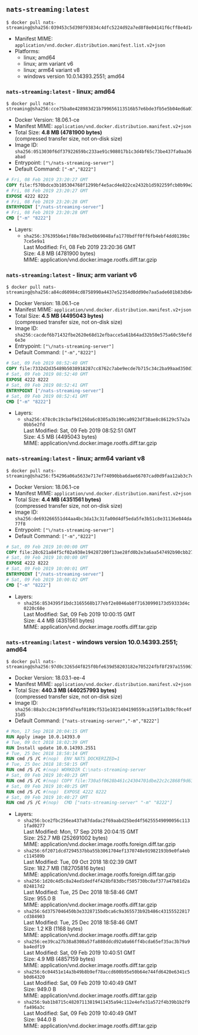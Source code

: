 ## `nats-streaming:latest`

```console
$ docker pull nats-streaming@sha256:039453c5d398f93834c4dfc5224d92a7ed8f8e04141f6cff8e4d149f8b91850f
```

-	Manifest MIME: `application/vnd.docker.distribution.manifest.list.v2+json`
-	Platforms:
	-	linux; amd64
	-	linux; arm variant v6
	-	linux; arm64 variant v8
	-	windows version 10.0.14393.2551; amd64

### `nats-streaming:latest` - linux; amd64

```console
$ docker pull nats-streaming@sha256:cce75ba8e428983d21b799656113516b57e6bde3fb5e5b04ed6a076aef69a986
```

-	Docker Version: 18.06.1-ce
-	Manifest MIME: `application/vnd.docker.distribution.manifest.v2+json`
-	Total Size: **4.8 MB (4781900 bytes)**  
	(compressed transfer size, not on-disk size)
-	Image ID: `sha256:0513030f6df37922659bc233ae91c908017b1c3d4bf65c73be437fa0aa36abad`
-	Entrypoint: `["\/nats-streaming-server"]`
-	Default Command: `["-m","8222"]`

```dockerfile
# Fri, 08 Feb 2019 23:20:27 GMT
COPY file:f570bdce3b105304768f1299bf4e5acd4e822ce2432b1d592259fcb0b99e2074 in /nats-streaming-server 
# Fri, 08 Feb 2019 23:20:27 GMT
EXPOSE 4222 8222
# Fri, 08 Feb 2019 23:20:28 GMT
ENTRYPOINT ["/nats-streaming-server"]
# Fri, 08 Feb 2019 23:20:28 GMT
CMD ["-m" "8222"]
```

-	Layers:
	-	`sha256:376395b6e1f88e78d3e0b69048afa1770bdff0ff6fb4ebf4dd0139bc7ce5e9a1`  
		Last Modified: Fri, 08 Feb 2019 23:20:36 GMT  
		Size: 4.8 MB (4781900 bytes)  
		MIME: application/vnd.docker.image.rootfs.diff.tar.gzip

### `nats-streaming:latest` - linux; arm variant v6

```console
$ docker pull nats-streaming@sha256:a84cd60984cd8758990a4437e52354d0dd90e7aa5ade601b83db64c5aa60f8e6
```

-	Docker Version: 18.06.1-ce
-	Manifest MIME: `application/vnd.docker.distribution.manifest.v2+json`
-	Total Size: **4.5 MB (4495043 bytes)**  
	(compressed transfer size, not on-disk size)
-	Image ID: `sha256:cacdef6b71432fbe2620e68d12efbacce5a61b64ad32b50e575a60c59efd6e3e`
-	Entrypoint: `["\/nats-streaming-server"]`
-	Default Command: `["-m","8222"]`

```dockerfile
# Sat, 09 Feb 2019 08:52:40 GMT
COPY file:7332d2d35489b5038918287cc8762c7abe9ecde7b715c34c2ba99aad350d1f96 in /nats-streaming-server 
# Sat, 09 Feb 2019 08:52:40 GMT
EXPOSE 4222 8222
# Sat, 09 Feb 2019 08:52:41 GMT
ENTRYPOINT ["/nats-streaming-server"]
# Sat, 09 Feb 2019 08:52:41 GMT
CMD ["-m" "8222"]
```

-	Layers:
	-	`sha256:478c0c19cbaf9d1260a6c0305a3b190ca0923df38ae8c86129c57a2a0bb5e2fd`  
		Last Modified: Sat, 09 Feb 2019 08:52:51 GMT  
		Size: 4.5 MB (4495043 bytes)  
		MIME: application/vnd.docker.image.rootfs.diff.tar.gzip

### `nats-streaming:latest` - linux; arm64 variant v8

```console
$ docker pull nats-streaming@sha256:f54296a06a5633e717ef74090bba6dae66707cad0d9faa12ab3c7c3586394328
```

-	Docker Version: 18.06.1-ce
-	Manifest MIME: `application/vnd.docker.distribution.manifest.v2+json`
-	Total Size: **4.4 MB (4351561 bytes)**  
	(compressed transfer size, not on-disk size)
-	Image ID: `sha256:de693266551d44aa4bc3da13c31fa00d4df5eda5fe3b51c8e31136e844da77f8`
-	Entrypoint: `["\/nats-streaming-server"]`
-	Default Command: `["-m","8222"]`

```dockerfile
# Sat, 09 Feb 2019 10:00:00 GMT
COPY file:28c621a84f5cf02a938e194287200f13ae28fd0b2e3a6aa547492b90cbb27c04 in /nats-streaming-server 
# Sat, 09 Feb 2019 10:00:00 GMT
EXPOSE 4222 8222
# Sat, 09 Feb 2019 10:00:01 GMT
ENTRYPOINT ["/nats-streaming-server"]
# Sat, 09 Feb 2019 10:00:02 GMT
CMD ["-m" "8222"]
```

-	Layers:
	-	`sha256:8534395f1bdc3165568b177ebf2e8046ab8f71630990173d59333d4c0220c68e`  
		Last Modified: Sat, 09 Feb 2019 10:00:15 GMT  
		Size: 4.4 MB (4351561 bytes)  
		MIME: application/vnd.docker.image.rootfs.diff.tar.gzip

### `nats-streaming:latest` - windows version 10.0.14393.2551; amd64

```console
$ docker pull nats-streaming@sha256:97d0c3265d4f825f0bfe639d58203182e705224fbf8f297a155961afa5d20849
```

-	Docker Version: 18.03.1-ee-4
-	Manifest MIME: `application/vnd.docker.distribution.manifest.v2+json`
-	Total Size: **440.3 MB (440257993 bytes)**  
	(compressed transfer size, not on-disk size)
-	Image ID: `sha256:88a3cc24c19f9fd7eaf0189cf531e1021404190559ca159f1a3b9cf0ce4f31d5`
-	Default Command: `["nats-streaming-server","-m","8222"]`

```dockerfile
# Mon, 17 Sep 2018 20:04:15 GMT
RUN Apply image 10.0.14393.0
# Tue, 09 Oct 2018 18:02:39 GMT
RUN Install update 10.0.14393.2551
# Tue, 25 Dec 2018 18:58:14 GMT
RUN cmd /S /C #(nop)  ENV NATS_DOCKERIZED=1
# Tue, 25 Dec 2018 18:58:15 GMT
RUN cmd /S /C #(nop) WORKDIR C:\nats-streaming-server
# Sat, 09 Feb 2019 10:40:23 GMT
RUN cmd /S /C #(nop) COPY file:730a5f0628b461c24304701dbe22c2c2868f9d631ff951e3765050359b123674 in nats-streaming-server.exe 
# Sat, 09 Feb 2019 10:40:25 GMT
RUN cmd /S /C #(nop)  EXPOSE 4222 8222
# Sat, 09 Feb 2019 10:40:27 GMT
RUN cmd /S /C #(nop)  CMD ["nats-streaming-server" "-m" "8222"]
```

-	Layers:
	-	`sha256:bce2fbc256ea437a87dadac2f69aabd25bed4f56255549090056c1131fad0277`  
		Last Modified: Mon, 17 Sep 2018 20:04:15 GMT  
		Size: 252.7 MB (252691002 bytes)  
		MIME: application/vnd.docker.image.rootfs.foreign.diff.tar.gzip
	-	`sha256:6f2071dcd7294537bba55b3061704ef1370748e91982193b9e0fa4ebc114589b`  
		Last Modified: Tue, 09 Oct 2018 18:02:39 GMT  
		Size: 182.7 MB (182705816 bytes)  
		MIME: application/vnd.docker.image.rootfs.foreign.diff.tar.gzip
	-	`sha256:1d20c4d5c8a24ed1dedf4f428bf83dbcf505730bc0af377a47b81d2a024817d2`  
		Last Modified: Tue, 25 Dec 2018 18:58:46 GMT  
		Size: 955.0 B  
		MIME: application/vnd.docker.image.rootfs.diff.tar.gzip
	-	`sha256:6d3757046450b3e3328715bdbca6c9a365573b92b486c43155522817cd384903`  
		Last Modified: Tue, 25 Dec 2018 18:58:46 GMT  
		Size: 1.2 KB (1168 bytes)  
		MIME: application/vnd.docker.image.rootfs.diff.tar.gzip
	-	`sha256:ee39ca27b38a8308a57fa888ddcd92a0a66ff4bcda65ef35ac3b79a9ba4edf19`  
		Last Modified: Sat, 09 Feb 2019 10:40:51 GMT  
		Size: 4.9 MB (4857159 bytes)  
		MIME: application/vnd.docker.image.rootfs.diff.tar.gzip
	-	`sha256:6c04451e14a3b49b8b9ef78accd600b95e50b64e744fd6420e6341c5b0d64320`  
		Last Modified: Sat, 09 Feb 2019 10:40:49 GMT  
		Size: 949.0 B  
		MIME: application/vnd.docker.image.rootfs.diff.tar.gzip
	-	`sha256:9ab1b8715c48207113819411435a94c112e4efe31a572f4b39b1b2f9fa496a3c`  
		Last Modified: Sat, 09 Feb 2019 10:40:49 GMT  
		Size: 944.0 B  
		MIME: application/vnd.docker.image.rootfs.diff.tar.gzip
